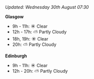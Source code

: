 *Updated: Wednesday 30th August 07:30*

**Glasgow**

* 9h - 11h: :sunny: Clear
* 12h - 17h: :partly_sunny: Partly Cloudy
* 18h, 19h: :sunny: Clear
* 20h: :partly_sunny: Partly Cloudy

**Edinburgh**

* 9h - 11h: :sunny: Clear
* 12h - 20h: :partly_sunny: Partly Cloudy
